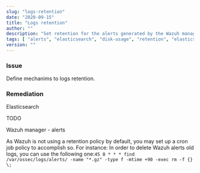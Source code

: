 ```yaml
---
slug: "logs-retention"
date: "2020-09-15"
title: "Logs retention"
author: ""
description: "Set retention for the alerts generated by the Wazuh manager and the data indexed in Elasticsearch"
tags: [ "alerts", "elasticsearch", "disk-usage", "retention", "elasticsearch" ]
version: ""
---
```


### Issue

Define mechanims to logs retention.

### Remediation

Elasticsearch

TODO

Wazuh manager - alerts

As Wazuh is not using a retention policy by default, you may set up a cron job policy to accomplish so. For instance:
In order to delete Wazuh alerts old logs, you can use the following one:`45 0 * * * find /var/ossec/logs/alerts/ -name "*.gz" -type f -mtime +90 -exec rm -f {} \;`

